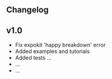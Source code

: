 Changelog
---------

v1.0
----
 - Fix expokit 'happy breakdown' error
 - Added examples and tutorials
 - Added tests ...
 - ...
 - ...

